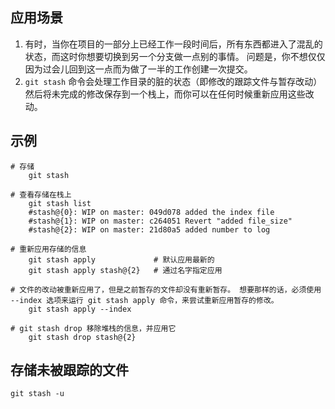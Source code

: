 ## 应用场景

1. 有时，当你在项目的一部分上已经工作一段时间后，所有东西都进入了混乱的状态，而这时你想要切换到另一个分支做一点别的事情。 问题是，你不想仅仅因为过会儿回到这一点而为做了一半的工作创建一次提交。
2. `git stash` 命令会处理工作目录的脏的状态（即修改的跟踪文件与暂存改动）然后将未完成的修改保存到一个栈上，而你可以在任何时候重新应用这些改动。

## 示例

```shell
# 存储
	git stash

# 查看存储在栈上
	git stash list
	#stash@{0}: WIP on master: 049d078 added the index file
	#stash@{1}: WIP on master: c264051 Revert "added file_size"
	#stash@{2}: WIP on master: 21d80a5 added number to log
	
# 重新应用存储的信息
	git stash apply				# 默认应用最新的
	git stash apply stash@{2}	# 通过名字指定应用
	
# 文件的改动被重新应用了，但是之前暂存的文件却没有重新暂存。 想要那样的话，必须使用 --index 选项来运行 git stash apply 命令，来尝试重新应用暂存的修改。
	git stash apply --index

# git stash drop 移除堆栈的信息，并应用它
	git stash drop stash@{2}
```

## 存储未被跟踪的文件

```shell
git stash -u
```
